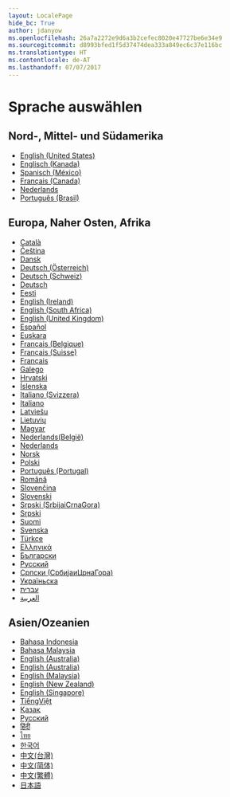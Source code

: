```yaml
---
layout: LocalePage
hide_bc: True
author: jdanyow
ms.openlocfilehash: 26a7a2272e9d6a3b2cefec8020e47727be6e34e9
ms.sourcegitcommit: d8993bfed1f5d37474dea333a849ec6c37e116bc
ms.translationtype: HT
ms.contentlocale: de-AT
ms.lasthandoff: 07/07/2017
---
```

# <a name="select-a-language"></a>Sprache auswählen

## <a name="americas"></a>Nord-, Mittel- und Südamerika

* [English (United States)](?en-us "Englisch (US)")
* [Englisch (Kanada)](?en-CA "Englisch (CA)")
* [Spanisch (México)](?es-MX "Spanisch (MX)")
* [Français (Canada)](?fr-CA "Französisch (CA)")
* [Nederlands](?nl-nl "Niederländisch")
* [Português (Brasil)](?pt-BR "Portugiesisch (BR)")

## <a name="europe-middle-east-africa"></a>Europa, Naher Osten, Afrika

* [Català](?ca-es "Katalanisch")
* [Čeština](?cs-cz "Tschechisch")
* [Dansk](?da-dk "Dänisch")
* [Deutsch (Österreich)](?de-AT "Deutsch (AT)")
* [Deutsch (Schweiz)](?de-CH "Deutsch (CH)")
* [Deutsch](?de-de "Deutsch")
* [Eesti](?et-ee "Estnisch")
* [English (Ireland)](?en-IE "Englisch (IE)")
* [English (South Africa)](?en-ZA "Englisch (ZA)")
* [English (United Kingdom)](?en-GB "Englisch (GB)")
* [Español](?es-es "Spanisch")
* [Euskara](?eu-es "Baskisch")
* [Français (Belgique)](?fr-BE "Französisch (BE)")
* [Français (Suisse)](?fr-CH "Französisch (CH)")
* [Français](?fr-fr "Französisch")
* [Galego](?gl-es "Galizisch")
* [Hrvatski](?hr-hr "Kroatisch")
* [Íslenska](?is-is "Isländisch")
* [Italiano (Svizzera)](?it-CH "Italienisch (CH)")
* [Italiano](?it-it "Italienisch")
* [Latviešu](?lv-lv "Lettisch")
* [Lietuvių](?lt-lt "Litauisch")
* [Magyar](?hu-hu "Ungarisch")
* [Nederlands(België)](?nl-BE "Niederländisch (BE)")
* [Nederlands](?nl-nl "Niederländisch")
* [Norsk](?nb-NO "Norwegisch (Bokmål) ")
* [Polski](?pl-pl "Polnisch")
* [Português (Portugal)](?pt-pt "Portugiesisch (PT)")
* [Română](?ro-ro "Rumänisch")
* [Slovenčina](?sk-sk "Slowakisch")
* [Slovenski](?sl-si "Slowenisch")
* [Srpski (SrbijaiCrnaGora)](?sr-latn-rs "Serbisch (Lateinisch, Serbien)")
* [Srpski](?sr-latn-rs "Serbisch (Lateinisch)")
* [Suomi](?fi-fi "Finnisch")
* [Svenska](?sv-se "Schwedisch")
* [Türkçe](?tr-tr "Türkisch")
* [Ελληνικά](?el-gr "Griechisch")
* [Български](?bg-bg "Bulgarisch")
* [Русский](?ru-ru "Russisch")
* [Српски (СрбијаиЦрнаГора)](?sr-cyrl-rs "Serbisch (Kyrillisch, Serbien)")
* [Україньска](?uk-ua "Ukrainisch")
* [עברית‏](?he-il "Hebräisch")
* [العربية](?ar-sa "Arabisch (Saudi-Arabien)")

## <a name="asia-oceania"></a>Asien/Ozeanien

* [Bahasa Indonesia](?id-id "Indonesisch")
* [Bahasa Malaysia](?ms-my "Malayisch (Malaysia)")
* [English (Australia)](?en-AU "Englisch (AU)")
* [English (Australia)](?en-IN "Englisch (IN)")
* [English (Malaysia)](?en-MY "Englisch (MY)")
* [English (New Zealand)](?en-NZ "Englisch (NZ)")
* [English (Singapore)](?en-SG "Englisch (SG)")
* [TiếngViệt](?vi-vn "Vietnamesisch")
* [Қазақ](?kk-kz "Kasachisch")
* [Русский](?ru-ru "Russisch")
* [हिंदी](?hi-in "Hindi")
* [ไทย](?th-th "Thai")
* [한국어](?ko-kr "Koreanisch")
* [中文(台灣)](?zh-tw "Chinesisch (Taiwan)")
* [中文(简体)](?zh-CN "Chinesisch")
* [中文(繁體)](?zh-hk "Chinesisch (Hongkong)")
* [日本語](?ja-jp "Japanisch")
